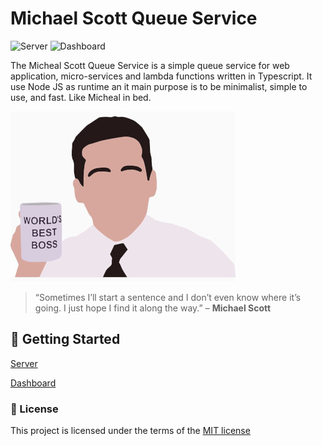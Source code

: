# Michael Scott Queue Service

![Server](https://github.com/hrozan/michael-scott-queue-service/workflows/Server/badge.svg)
![Dashboard](https://github.com/hrozan/michael-scott-queue-service/workflows/Front/badge.svg) 

The Micheal Scott Queue Service is a simple queue service for web application, micro-services and lambda functions written in Typescript. It use Node JS as runtime an it main purpose is to be minimalist, simple to use, and fast. Like Micheal in bed.

![Michael Scott](./docs/img/logo.jpg)

> “Sometimes I’ll start a sentence and I don’t even know where it’s going. I just hope I find it along the way.” – **Michael Scott**

## :rocket: Getting Started

[Server](./server/README.md)

[Dashboard](dash/README.md)

### :page_facing_up: License

This project is licensed under the terms of the [MIT license](/LICENSE)
